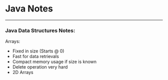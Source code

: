 # Java Notes
--- 

### Java Data Structures Notes:

Arrays:

- Fixed in size (Starts @ 0)
- Fast for data retrievals
- Compact memory usage if size is known
- Delete operation very hard
- 2D Arrays

